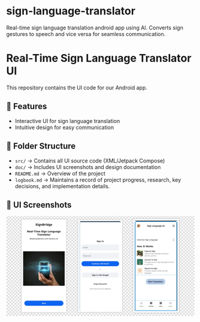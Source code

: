 # sign-language-translator
Real-time sign language translation android app using AI. Converts sign gestures to speech and vice versa for seamless communication.
# Real-Time Sign Language Translator UI  
This repository contains the UI code for our Android app.

## 📌 Features  
- Interactive UI for sign language translation  
- Intuitive design for easy communication  

## 📂 Folder Structure  
- `src/` → Contains all UI source code (XML/Jetpack Compose)  
- `doc/` → Includes UI screenshots and design documentation  
- `README.md` → Overview of the project
- `logbook.md` → Maintains a record of project progress, research, key decisions, and implementation details.  


## 📸 UI Screenshots  
![Ui Screenshots](doc/prototype_1.png) 





